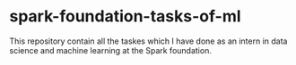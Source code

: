 # spark-foundation-tasks-of-ml
This repository contain all the taskes which I have done as an intern in data science and machine learning at the Spark foundation.
